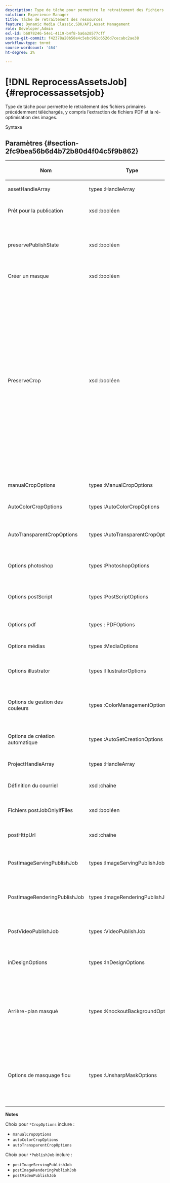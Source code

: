 ```yaml
---
description: Type de tâche pour permettre le retraitement des fichiers primaires précédemment téléchargés, y compris l’extraction de fichiers PDF et la ré-optimisation des images.
solution: Experience Manager
title: Tâche de retraitement des ressources
feature: Dynamic Media Classic,SDK/API,Asset Management
role: Developer,Admin
exl-id: b6078246-54e1-4119-b4f8-ba6a28577cff
source-git-commit: f42378a20b58e4c5ebc961c6526d7cecabc2ae38
workflow-type: tm+mt
source-wordcount: '464'
ht-degree: 2%

---
```


# [!DNL ReprocessAssetsJob]{#reprocessassetsjob}

Type de tâche pour permettre le retraitement des fichiers primaires précédemment téléchargés, y compris l’extraction de fichiers PDF et la ré-optimisation des images.

Syntaxe

## Paramètres {#section-2fc9bea56b6d4b72b80d4f04c5f9b862}

<table id="table_04100BB8ABD84EF68B0A7CE3AD946414"> 
 <thead> 
  <tr> 
   <th colname="col1" class="entry"> <p>Nom </p> </th> 
   <th colname="col2" class="entry"> <p>Type </p> </th> 
   <th colname="col3" class="entry"> <p>Description </p> </th> 
  </tr> 
 </thead>
 <tbody> 
  <tr> 
   <td colname="col1"> <p><span class="codeph"><span class="varname"> assetHandleArray</span> </span> </p> </td> 
   <td colname="col2"> <p><span class="codeph"> types :HandleArray</span> </p> </td> 
   <td colname="col3"> <p>Gestion des ressources. </p> </td> 
  </tr> 
  <tr> 
   <td colname="col1"> <p><span class="codeph"><span class="varname"> Prêt pour la publication</span> </span> </p> </td> 
   <td colname="col2"> <p><span class="codeph"> xsd :booléen</span> </p> </td> 
   <td colname="col3"> <p>Si les fichiers sont marqués comme prêts pour publication. </p> </td> 
  </tr> 
  <tr> 
   <td colname="col1"> <p><span class="codeph"><span class="varname"> preservePublishState</span> </span> </p> </td> 
   <td colname="col2"> <p><span class="codeph"> xsd :booléen</span> </p> </td> 
   <td colname="col3"> <p>Contrôle si l’état de publication d’une ressource existante est conservé lors de l’écrasement. S’il n’est pas défini, le paramètre par défaut de l’entreprise est utilisé. </p> </td> 
  </tr> 
  <tr> 
   <td colname="col1"> <p><span class="codeph"><span class="varname"> Créer un masque</span> </span> </p> </td> 
   <td colname="col2"> <p><span class="codeph"> xsd :booléen</span> </p> </td> 
   <td colname="col3"> <p>S’il faut créer un masque. </p> </td> 
  </tr> 
  <tr> 
   <td colname="col1"> <p><span class="codeph"><span class="varname"> PreserveCrop</span> </span> </p> </td> 
   <td colname="col2"> <p><span class="codeph"> xsd :booléen</span> </p> </td> 
   <td colname="col3"> <p>Contrôle la préservation de toute définition de culture existante. Vrai par défaut.</p> <p>Si vous fournissez le paramètre manualCropOptions et les valeurs correspondantes, les nouvelles valeurs (à l’exclusion de 0,0,0,0) sont appliquées à la ressource quelle que soit la valeur preserveCrop.</p><p>Si vous ne <i>fournissez pas</i> le paramètre manualCropOptions, la valeur de preserveCrop est conservée. Et, si la valeur est true, les valeurs preserveCrop existantes sont conservées ; en cas de valeur false, les valeurs preserveCrop sont supprimées.</p><p>Par exemple :</p><p><p>&lt;preserveCrop&gt;faux&lt;/preserveCrop&gt;<br />&lt;manualCropOptions&gt;<br />   &lt;left&gt;190&lt;/left&gt;<br />   &lt;right&gt;310&lt;/right&gt;<br />   &lt;top&gt;160&lt;/top&gt;<br />   &lt;bottom&gt;120&lt;/bottom&gt;<br />&lt;/manualCropOptions&gt;</p> </td> 
  </tr> 
  <tr> 
   <td colname="col1"> <p><span class="codeph"><span class="varname"> manualCropOptions</span> </span> </p> </td> 
   <td colname="col2"> <p><span class="codeph"> types :ManualCropOptions</span> </p> </td> 
   <td colname="col3"> <p>Options de recadrage manuel. </p> </td> 
  </tr> 
  <tr> 
   <td colname="col1"> <p><span class="codeph"><span class="varname"> AutoColorCropOptions</span> </span> </p> </td> 
   <td colname="col2"> <p><span class="codeph"> types :AutoColorCropOptions</span> </p> </td> 
   <td colname="col3"> <p>Options de recadrage automatique des images en fonction des couleurs. </p> </td> 
  </tr> 
  <tr> 
   <td colname="col1"> <p><span class="codeph"><span class="varname"> AutoTransparentCropOptions</span> </span> </p> </td> 
   <td colname="col2"> <p><span class="codeph"> types :AutoTransparentCropOptions</span> </p> </td> 
   <td colname="col3"> <p>Supprime l’espace blanc des bords des images en fonction de la transparence. </p> </td> 
  </tr> 
  <tr> 
   <td colname="col1"> <p><span class="codeph"><span class="varname"> Options</span> photoshop </span> </p> </td> 
   <td colname="col2"> <p><span class="codeph"> types :PhotoshopOptions</span> </p> </td> 
   <td colname="col3"> <p>Options de téléchargement des fichiers Photoshop vers le serveur Image. </p> </td> 
  </tr> 
  <tr> 
   <td colname="col1"> <p><span class="codeph"><span class="varname"> Options</span> postScript </span> </p> </td> 
   <td colname="col2"> <p><span class="codeph"> types :PostScriptOptions</span> </p> </td> 
   <td colname="col3"> <p>Options de téléchargement des fichiers PostScript vers le serveur Image. </p> </td> 
  </tr> 
  <tr> 
   <td colname="col1"> <p><span class="codeph"><span class="varname"> Options</span> pdf </span> </p> </td> 
   <td colname="col2"> <p><span class="codeph"> types : PDFOptions</span> </p> </td> 
   <td colname="col3"> <p>Options de téléchargement des fichiers PDF vers le serveur Image. </p> </td> 
  </tr> 
  <tr> 
   <td colname="col1"> <p><span class="codeph"><span class="varname"> Options</span> médias </span> </p> </td> 
   <td colname="col2"> <p><span class="codeph"> types :MediaOptions</span> </p> </td> 
   <td colname="col3"> <p>Options de fichier multimédia A/V. </p> </td> 
  </tr> 
  <tr> 
   <td colname="col1"> <p><span class="codeph"><span class="varname"> Options</span> illustrator </span> </p> </td> 
   <td colname="col2"> <p><span class="codeph"> types :IllustratorOptions</span> </p> </td> 
   <td colname="col3"> <p>Options de téléchargement des fichiers Illustrator sur le serveur d’images. </p> </td> 
  </tr> 
  <tr> 
   <td colname="col1"> <p><span class="codeph"><span class="varname"> Options</span> de gestion des couleurs </span> </p> </td> 
   <td colname="col2"> <p><span class="codeph"> types :ColorManagementOptions</span> </p> </td> 
   <td colname="col3"> <p>Options que vous pouvez spécifier lors d’un téléchargement. L’ensemble affecte la manière dont la couleur est gérée pour le téléchargement. </p> </td> 
  </tr> 
  <tr> 
   <td colname="col1"> <p><span class="codeph"><span class="varname"> Options</span> de création automatique </span> </p> </td> 
   <td colname="col2"> <p><span class="codeph"> types :AutoSetCreationOptions</span> </p> </td> 
   <td colname="col3"> <p>Tableau de scripts de génération automatique d’ensembles à appliquer aux fichiers téléchargés. </p> </td> 
  </tr> 
  <tr> 
   <td colname="col1"> <p><span class="codeph"><span class="varname"> ProjectHandleArray</span> </span> </p> </td> 
   <td colname="col2"> <p><span class="codeph"> types :HandleArray</span> </p> </td> 
   <td colname="col3"> <p>Tableau de poignées de projet. </p> </td> 
  </tr> 
  <tr> 
   <td colname="col1"> <p><span class="codeph"><span class="varname"> Définition du</span> courriel </span> </p> </td> 
   <td colname="col2"> <p><span class="codeph"> xsd :chaîne</span> </p> </td> 
   <td colname="col3"> <p>Options des paramètres de courrier électronique. </p> </td> 
  </tr> 
  <tr> 
   <td colname="col1"> <p><span class="codeph"><span class="varname"> Fichiers postJobOnlyIfFiles</span> </span> </p> </td> 
   <td colname="col2"> <p><span class="codeph"> xsd :booléen</span> </p> </td> 
   <td colname="col3"> <p>Faut-il télécharger uniquement des fichiers. </p> </td> 
  </tr> 
  <tr> 
   <td colname="col1"> <p><span class="codeph"><span class="varname"> postHttpUrl</span> </span> </p> </td> 
   <td colname="col2"> <p><span class="codeph"> xsd :chaîne</span> </p> </td> 
   <td colname="col3"> <p>URL vers l’emplacement de téléchargement du fichier. </p> </td> 
  </tr> 
  <tr> 
   <td colname="col1"> <p><span class="codeph"><span class="varname"> PostImageServingPublishJob</span> </span> </p> </td> 
   <td colname="col2"> <p><span class="codeph"> types :ImageServingPublishJob</span> </p> </td> 
   <td colname="col3"> <p>Détails de la tâche pour une tâche de publication Image Server à exécuter une fois le téléchargement terminé. </p> </td> 
  </tr> 
  <tr> 
   <td colname="col1"> <p><span class="codeph"><span class="varname"> PostImageRenderingPublishJob</span> </span> </p> </td> 
   <td colname="col2"> <p><span class="codeph"> types :ImageRenderingPublishJob</span> </p> </td> 
   <td colname="col3"> <p>Détails de la tâche pour la tâche de publication de rendu d’image à exécuter après la fin du téléchargement. </p> </td> 
  </tr> 
  <tr> 
   <td colname="col1"> <p><span class="codeph"><span class="varname"> PostVideoPublishJob</span> </span> </p> </td> 
   <td colname="col2"> <p><span class="codeph"> types :VideoPublishJob</span> </p> </td> 
   <td colname="col3"> <p>Détails de la tâche de publication de vidéo à exécuter une fois le téléchargement terminé. </p> </td> 
  </tr> 
  <tr> 
   <td colname="col1"> <p><span class="codeph"><span class="varname"> inDesignOptions</span> </span> </p> </td> 
   <td colname="col2"> <p><span class="codeph"> types :InDesignOptions</span> </p> </td> 
   <td colname="col3"> <p>Options de téléchargement des fichiers InDesign sur le serveur d’images. </p> </td> 
  </tr> 
  <tr> 
   <td colname="col1"> <p><span class="codeph"><span class="varname"> Arrière-plan masqué</span> </span> </p> </td> 
   <td colname="col2"> <p><span class="codeph"> types :KnockoutBackgroundOptions</span> </p> </td> 
   <td colname="col3"> <p>Masquer l’arrière-plan des images sélectionnées. Cela vous permet de les superposer dans d’autres calques avec une transparence en dehors de l’image du sujet. </p> <p>Facultatif. </p> <p>Voir<a href="../../types/c-data-types/r-knockout-background-options.md#reference-9196371848964d91842b337640791c9c" format="dita" scope="local"> KnockoutBackgroundOptions</a> </p> </td> 
  </tr> 
  <tr> 
   <td colname="col1"> <p><span class="codeph"><span class="varname"> Options</span> de masquage flou </span> </p> </td> 
   <td colname="col2"> <p><span class="codeph"> types :UnsharpMaskOptions</span> </p> </td> 
   <td colname="col3"> <p>Options qui vous permettent de contrôler les paramètres de masquage flou lors de la création d’un fichier TIF pyramidal optimisé. Utilisez ces paramètres pour améliorer la netteté de l’image. </p> <p>Voir <a href="https://experienceleague.adobe.com/docs/dynamic-media-developer-resources/image-production-api/data-types/r-unsharp-mask-options.html"> Options de masquage</a> flou. </p> </td> 
  </tr> 
 </tbody> 
</table>

**Notes**

Choix pour `*CropOptions` inclure :

* `manualCropOptions`
* `autoColorCropOptions`
* `autoTransparentCropOptions`

Choix pour `*PublishJob` inclure :

* `postImageServingPublishJob`
* `postImageRenderingPublishJob`
* `postVideoPublishJob`
